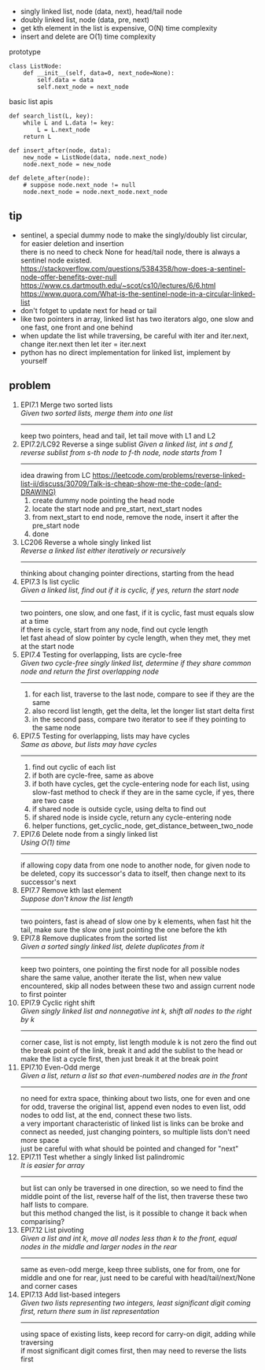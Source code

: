 * singly linked list, node (data, next), head/tail node
* doubly linked list, node (data, pre, next)
* get kth element in the list is expensive, O(N) time complexity
* insert and delete are O(1) time complexity
  
prototype
```
class ListNode:
    def __init__(self, data=0, next_node=None):
        self.data = data
        self.next_node = next_node
```

basic list apis
```
def search_list(L, key):
    while L and L.data != key:
        L = L.next_node
    return L

def insert_after(node, data):
    new_node = ListNode(data, node.next_node)
    node.next_node = new_node

def delete_after(node):
    # suppose node.next_node != null
    node.next_node = node.next_node.next_node
```

## tip
* sentinel, a special dummy node to make the singly/doubly list circular, for easier deletion and insertion  
  there is no need to check None for head/tail node, there is always a sentinel node existed.
  https://stackoverflow.com/questions/5384358/how-does-a-sentinel-node-offer-benefits-over-null
  https://www.cs.dartmouth.edu/~scot/cs10/lectures/6/6.html
  https://www.quora.com/What-is-the-sentinel-node-in-a-circular-linked-list
* don't fotget to update next for head or tail
* like two pointers in array, linked list has two iterators algo, one slow and one fast, one front and one behind 
* when update the list while traversing, be careful with iter and iter.next, change iter.next then let iter = iter.next
* python has no direct implementation for linked list, implement by yourself

## problem
1. EPI7.1 Merge two sorted lists  
   *Given two sorted lists, merge them into one list*
   ***
   keep two pointers, head and tail, let tail move with L1 and L2
1. EPI7.2/LC92 Reverse a singe sublist
   *Given a linked list, int s and f, reverse sublist from s-th node to f-th node, node starts from 1*
   ***
   idea drawing from LC https://leetcode.com/problems/reverse-linked-list-ii/discuss/30709/Talk-is-cheap-show-me-the-code-(and-DRAWING)
   1. create dummy node pointing the head node
   1. locate the start node and pre_start, next_start nodes
   2. from next_start to end node, remove the node, insert it after the pre_start node
   3. done
1. LC206 Reverse a whole singly linked list  
   *Reverse a linked list either iteratively or recursively*
   ***
   thinking about changing pointer directions, starting from the head
1. EPI7.3 Is list cyclic  
   *Given a linked list, find out if it is cyclic, if yes, return the start node*
   ***
   two pointers, one slow, and one fast, if it is cyclic, fast must equals slow at a time  
   if there is cycle, start from any node, find out cycle length  
   let fast ahead of slow pointer by cycle length, when they met, they met at the start node
1. EPI7.4 Testing for overlapping, lists are cycle-free  
   *Given two cycle-free singly linked list, determine if they share common node and return the first overlapping node*
   ***
   1. for each list, traverse to the last node, compare to see if they are the same
   2. also record list length, get the delta, let the longer list start delta first
   3. in the second pass, compare two iterator to see if they pointing to the same node
1. EPI7.5 Testing for overlapping, lists may have cycles  
   *Same as above, but lists may have cycles*
   ***
   1. find out cyclic of each list
   2. if both are cycle-free, same as above
   3. if both have cycles, get the cycle-entering node for each list, using slow-fast method to check if they are in the same cycle, if yes, there are two case
   4. if shared node is outside cycle, using delta to find out
   5. if shared node is inside cycle, return any cycle-entering node
   6. helper functions, get_cyclic_node, get_distance_between_two_node
1. EPI7.6 Delete node from a singly linked list  
   *Using O(1) time*
   ***
   if allowing copy data from one node to another node, for given node to be deleted, copy
   its successor's data to itself, then change next to its successor's next
1. EPI7.7 Remove kth last element  
   *Suppose don't know the list length*
   ***
   two pointers, fast is ahead of slow one by k elements, when fast hit the tail, make sure the slow one just pointing the one before the kth
1. EPI7.8 Remove duplicates from the sorted list  
   *Given a sorted singly linked list, delete duplicates from it*
   ***
   keep two pointers, one pointing the first node for all possible nodes share the same value, another iterate the list, when new value encountered, skip all nodes between
   these two and assign current node to first pointer
1. EPI7.9 Cyclic right shift  
   *Given singly linked list and nonnegative int k, shift all nodes to the right by k*
   ***
   corner case, list is not empty, list length module k is not zero
   the find out the break point of the link, break it and add the sublist to the head
   or make the list a cycle first, then just break it at the break point
1. EPI7.10 Even-Odd merge  
   *Given a list, return a list so that even-numbered nodes are in the front*
   ***
   no need for extra space, thinking about two lists, one for even and one for odd, traverse
   the original list, append even nodes to even list, odd nodes to odd list, at the end, connect these two lists.  
   a very important characteristic of linked list is links can be broke and connect as needed, just changing pointers, so multiple lists don't need more space  
   just be careful with what should be pointed and changed for "next"
1. EPI7.11 Test whether a singly linked list palindromic  
   *It is easier for array*
   ***
   but list can only be traversed in one direction, so we need to find the middle point of
   the list, reverse half of the list, then traverse these two half lists to compare.  
   but this method changed the list, is it possible to change it back when comparising?
1. EPI7.12 List pivoting  
   *Given a list and int k, move all nodes less than k to the front, equal nodes in the middle and larger nodes in the rear*
   ***
   same as even-odd merge, keep three sublists, one for from, one for middle and one for rear, just need to be careful with head/tail/next/None and corner cases
1. EPI7.13 Add list-based integers  
   *Given two lists representing two integers, least significant digit coming first, return there sum in list representation*
   ***
   using space of existing lists, keep record for carry-on digit, adding while traversing  
   if most significant digit comes first, then may need to reverse the lists first
